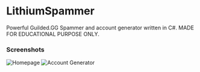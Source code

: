 # LithiumSpammer
Powerful Guilded.GG Spammer and account generator written in C#. MADE FOR EDUCATIONAL PURPOSE ONLY.

### Screenshots
![Homepage](https://cdn.discordapp.com/attachments/969568216059883583/1135546930311725136/image.png)
![Account Generator](https://cdn.discordapp.com/attachments/969568216059883583/1135547471741857842/image.png)
